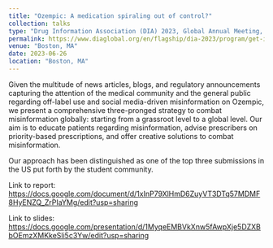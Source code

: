 ```yaml
---
title: "Ozempic: A medication spiraling out of control?"
collection: talks
type: "Drug Information Association (DIA) 2023, Global Annual Meeting, Student Case Competition"
permalink: https://www.diaglobal.org/en/flagship/dia-2023/program/get-involved/students
venue: "Boston, MA"
date: 2023-06-26
location: "Boston, MA"
---
```


Given the multitude of news articles, blogs, and regulatory announcements capturing the attention of the medical community and the general public regarding off-label use and social media-driven misinformation on Ozempic, we present a comprehensive three-pronged strategy to combat misinformation globally: starting from a grassroot level to a global level. Our aim is to educate patients regarding misinformation, advise prescribers on priority-based prescriptions, and offer creative solutions to combat misinformation. 

Our approach has been distinguished as one of the top three submissions in the US put forth by the student community.

Link to report: https://docs.google.com/document/d/1xInP79XlHmD6ZuyVT3DTq57MDMF8HyENZQ_ZrPIaYMg/edit?usp=sharing

Link to slides: https://docs.google.com/presentation/d/1MyqeEMBVkXnw5fAwpXje5DZXBbOEmzXMKkeSli5c3Yw/edit?usp=sharing 
